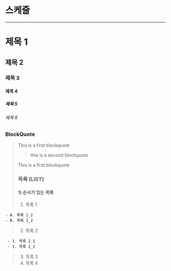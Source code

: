 # 스케줄

---

# 제목 1

## 제목 2

### 제목 3

#### 제목 4

##### 제목 5

###### 제목 6

### BlockQuote

> This is a first blockquote
>
> > this is a second blockquote
>
> This is a first blockquote
>
> ### 목록 (LIST)
>
> #### 1) 순서가 있는 목록
>
> 1. 목록 1

    - A. 목록 1_2
    - B. 목록 1_2

> 2. 목록 2

     - 1. 목록 2_1
     - 1. 목록 2_2

> 3. 목록 3
> 4. 목록 4
